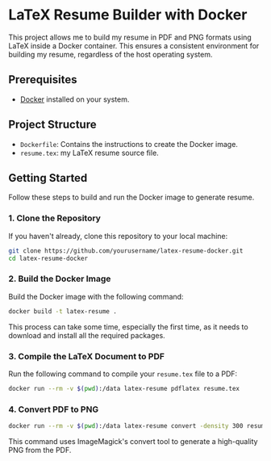 # LaTeX Resume Builder with Docker

This project allows me to build my resume in PDF and PNG formats using LaTeX inside a Docker container. This ensures a consistent environment for building my resume, regardless of the host operating system.

## Prerequisites

- [Docker](https://www.docker.com/products/docker-desktop) installed on your system.

## Project Structure

- `Dockerfile`: Contains the instructions to create the Docker image.
- `resume.tex`: my LaTeX resume source file.

## Getting Started

Follow these steps to build and run the Docker image to generate resume.

### 1. Clone the Repository

If you haven't already, clone this repository to your local machine:

```sh
git clone https://github.com/yourusername/latex-resume-docker.git
cd latex-resume-docker
```

### 2. Build the Docker Image
Build the Docker image with the following command:
```sh
docker build -t latex-resume .
```
This process can take some time, especially the first time, as it needs to download and install all the required packages.

### 3. Compile the LaTeX Document to PDF
Run the following command to compile your `resume.tex` file to a PDF:
```sh
docker run --rm -v $(pwd):/data latex-resume pdflatex resume.tex
```

### 4. Convert PDF to PNG
```sh
docker run --rm -v $(pwd):/data latex-resume convert -density 300 resume.pdf -quality 90 resume.png
```
This command uses ImageMagick's convert tool to generate a high-quality PNG from the PDF.